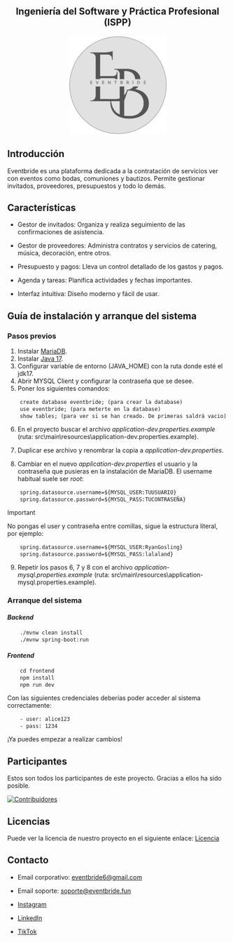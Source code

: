 <div align="center">

## <center>Ingeniería del Software y Práctica Profesional (ISPP)</center>

</div>
<p align="center">
    <img src="img/Eventbride.png" width="225" height="225">
</p>

## Introducción

Eventbride es una plataforma dedicada a la contratación de servicios ver con eventos como bodas, comuniones y bautizos. Permite gestionar invitados, proveedores, presupuestos y todo lo demás.

## Características

- Gestor de invitados: Organiza y realiza seguimiento de las confirmaciones de asistencia.

- Gestor de proveedores: Administra contratos y servicios de catering, música, decoración, entre otros.

- Presupuesto y pagos: Lleva un control detallado de los gastos y pagos.

- Agenda y tareas: Planifica actividades y fechas importantes.

- Interfaz intuitiva: Diseño moderno y fácil de usar.

## Guía de instalación y arranque del sistema

### Pasos previos

1. Instalar [MariaDB](https://mariadb.org/).
2. Instalar [Java 17](https://www.oracle.com/es/java/technologies/downloads/#java17).
3. Configurar variable de entorno (JAVA_HOME) con la ruta donde esté el jdk17.
4. Abrir MYSQL Client y configurar la contraseña que se desee.
5. Poner los siguientes comandos:
```
    create database eventbride; (para crear la database)
    use eventbride; (para meterte en la database)
    show tables; (para ver si se han creado. De primeras saldrá vacio)
```

6. En el proyecto buscar el archivo *application-dev.properties.example* (ruta: src\main\resources\application-dev.properties.example).

7. Duplicar ese archivo y renombrar la copia a *application-dev.properties*.

8. Cambiar en el nuevo *application-dev.properties* el usuario y la contraseña que pusieras en la instalación de MariaDB. El username habitual suele ser *root*:
```
    spring.datasource.username=${MYSQL_USER:TUUSUARIO}
    spring.datasource.password=${MYSQL_PASS:TUCONTRASEÑA}
```
> [!IMPORTANT]
> No pongas el user y contraseña entre comillas, sigue la estructura literal, por ejemplo:

```
    spring.datasource.username=${MYSQL_USER:RyanGosling}
    spring.datasource.password=${MYSQL_PASS:lalaland}
```

9. Repetir los pasos 6, 7 y 8 con el archivo *application-mysql.properties.example* (ruta: src\main\resources\application-mysql.properties.example).

### Arranque del sistema

#### ***Backend***
```
    ./mvnw clean install
    ./mvnw spring-boot:run
```
#### ***Frontend***
```
    cd frontend
    npm install
    npm run dev
```

Con las siguientes credenciales deberías poder acceder al sistema correctamente:
```
    - user: alice123
    - pass: 1234
```

¡Ya puedes empezar a realizar cambios!

## Participantes

Estos son todos los participantes de este proyecto. Gracias a ellos ha sido posible.

[![Contribuidores](https://contrib.rocks/image?repo=ISPP-Eventbride/Eventbride)](https://github.com/ISPP-Eventbride/Eventbride/graphs/contributors)

## Licencias

Puede ver la licencia de nuestro proyecto en el siguiente enlace: [Licencia](./docs/S2/legal%20implications.md)

## Contacto

- Email corporativo: eventbride6@gmail.com
- Email soporte: soporte@eventbride.fun

- [Instagram](https://www.instagram.com/eventbride_svq/)

- [LinkedIn](https://www.linkedin.com/company/eventbride/)

- [TikTok](https://www.tiktok.com/@eventbride)

